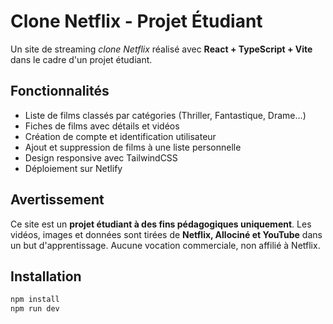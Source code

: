 # Clone Netflix - Projet Étudiant

 Un site de streaming *clone Netflix* réalisé avec **React + TypeScript + Vite** dans le cadre d'un projet étudiant.

## Fonctionnalités
- Liste de films classés par catégories (Thriller, Fantastique, Drame...)
- Fiches de films avec détails et vidéos
- Création de compte et identification utilisateur
- Ajout et suppression de films à une liste personnelle
- Design responsive avec TailwindCSS
- Déploiement sur Netlify

## Avertissement
Ce site est un **projet étudiant à des fins pédagogiques uniquement**.
Les vidéos, images et données sont tirées de **Netflix, Allociné et YouTube** dans un but d'apprentissage.
Aucune vocation commerciale, non affilié à Netflix.

## Installation

```bash
npm install
npm run dev
